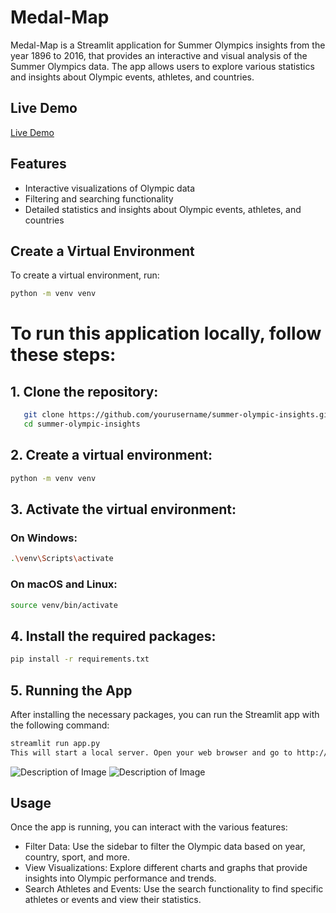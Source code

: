 # Medal-Map

Medal-Map is a Streamlit application for Summer Olympics insights from the year 1896 to 2016, that provides an interactive and visual analysis of the Summer Olympics data. The app allows users to explore various statistics and insights about Olympic events, athletes, and countries.

## Live Demo

[Live Demo](https://medal-map.streamlit.app/)


## Features

- Interactive visualizations of Olympic data
- Filtering and searching functionality
- Detailed statistics and insights about Olympic events, athletes, and countries

## Create a Virtual Environment

To create a virtual environment, run:

```bash
python -m venv venv
```

# To run this application locally, follow these steps:

## 1. **Clone the repository:**


```bash
   git clone https://github.com/yourusername/summer-olympic-insights.git
   cd summer-olympic-insights
```
## 2. Create a virtual environment:


```bash
python -m venv venv
```
## 3. Activate the virtual environment:

### On Windows:

```bash
.\venv\Scripts\activate
```
### On macOS and Linux:

```bash
source venv/bin/activate
```
## 4. Install the required packages:

```bash
pip install -r requirements.txt
```
## 5. Running the App
After installing the necessary packages, you can run the Streamlit app with the following command:

```bash
streamlit run app.py
This will start a local server. Open your web browser and go to http://localhost:8501 to view the app.
```

![Description of Image](https://github.com/kushalgupta1203/summer-olympic-insights/blob/main/web_App/1.png)
![Description of Image](https://github.com/kushalgupta1203/summer-olympic-insights/blob/main/web_App/2.png)

## Usage
Once the app is running, you can interact with the various features:

- Filter Data: Use the sidebar to filter the Olympic data based on year, country, sport, and more.
- View Visualizations: Explore different charts and graphs that provide insights into Olympic performance and trends.
- Search Athletes and Events: Use the search functionality to find specific athletes or events and view their statistics.
